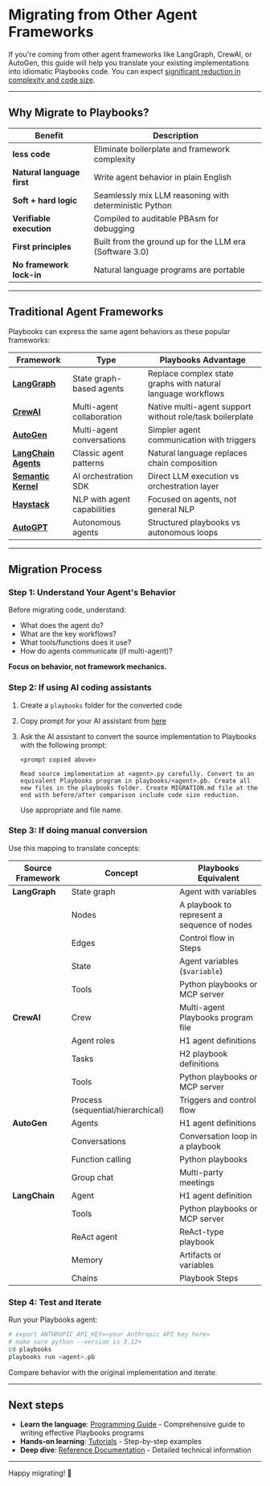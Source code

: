 # Migrating from Other Agent Frameworks

If you're coming from other agent frameworks like LangGraph, CrewAI, or AutoGen, this guide will help you translate your existing implementations into idiomatic Playbooks code. You can expect [significant reduction in complexity and code size](../../reference/playbooks-traditional-comparison/).

______________________________________________________________________

## Why Migrate to Playbooks?

| Benefit                    | Description                                             |
| -------------------------- | ------------------------------------------------------- |
| **less code**              | Eliminate boilerplate and framework complexity          |
| **Natural language first** | Write agent behavior in plain English                   |
| **Soft + hard logic**      | Seamlessly mix LLM reasoning with deterministic Python  |
| **Verifiable execution**   | Compiled to auditable PBAsm for debugging               |
| **First principles**       | Built from the ground up for the LLM era (Software 3.0) |
| **No framework lock-in**   | Natural language programs are portable                  |

______________________________________________________________________

## Traditional Agent Frameworks

Playbooks can express the same agent behaviors as these popular frameworks:

| Framework                                                                 | Type                        | Playbooks Advantage                                          |
| ------------------------------------------------------------------------- | --------------------------- | ------------------------------------------------------------ |
| **[LangGraph](https://langchain-ai.github.io/langgraph/)**                | State graph-based agents    | Replace complex state graphs with natural language workflows |
| **[CrewAI](https://www.crewai.com/)**                                     | Multi-agent collaboration   | Native multi-agent support without role/task boilerplate     |
| **[AutoGen](https://microsoft.github.io/autogen/)**                       | Multi-agent conversations   | Simpler agent communication with triggers                    |
| **[LangChain Agents](https://python.langchain.com/docs/modules/agents/)** | Classic agent patterns      | Natural language replaces chain composition                  |
| **[Semantic Kernel](https://learn.microsoft.com/en-us/semantic-kernel/)** | AI orchestration SDK        | Direct LLM execution vs orchestration layer                  |
| **[Haystack](https://haystack.deepset.ai/)**                              | NLP with agent capabilities | Focused on agents, not general NLP                           |
| **[AutoGPT](https://github.com/Significant-Gravitas/AutoGPT)**            | Autonomous agents           | Structured playbooks vs autonomous loops                     |

______________________________________________________________________

## Migration Process

### Step 1: Understand Your Agent's Behavior

Before migrating code, understand:

- What does the agent do?
- What are the key workflows?
- What tools/functions does it use?
- How do agents communicate (if multi-agent)?

**Focus on behavior, not framework mechanics.**

### Step 2: If using AI coding assistants

1. Create a `playbooks` folder for the converted code

1. Copy prompt for your AI assistant from [here](../ai-assistants/#prompt-for-ai-coding-assistants)

1. Ask the AI assistant to convert the source implementation to Playbooks with the following prompt:

   ```text
   <prompt copied above>

   Read source implementation at <agent>.py carefully. Convert to an equivalent Playbooks program in playbooks/<agent>.pb. Create all new files in the playbooks folder. Create MIGRATION.md file at the end with before/after comparison include code size reduction.
   ```

   Use appropriate and file name.

### Step 3: If doing manual conversion

Use this mapping to translate concepts:

| Source Framework | Concept                           | Playbooks Equivalent                        |
| ---------------- | --------------------------------- | ------------------------------------------- |
| **LangGraph**    | State graph                       | Agent with variables                        |
|                  | Nodes                             | A playbook to represent a sequence of nodes |
|                  | Edges                             | Control flow in Steps                       |
|                  | State                             | Agent variables (`$variable`)               |
|                  | Tools                             | Python playbooks or MCP server              |
| **CrewAI**       | Crew                              | Multi-agent Playbooks program file          |
|                  | Agent roles                       | H1 agent definitions                        |
|                  | Tasks                             | H2 playbook definitions                     |
|                  | Tools                             | Python playbooks or MCP server              |
|                  | Process (sequential/hierarchical) | Triggers and control flow                   |
| **AutoGen**      | Agents                            | H1 agent definitions                        |
|                  | Conversations                     | Conversation loop in a playbook             |
|                  | Function calling                  | Python playbooks                            |
|                  | Group chat                        | Multi-party meetings                        |
| **LangChain**    | Agent                             | H1 agent definition                         |
|                  | Tools                             | Python playbooks or MCP server              |
|                  | ReAct agent                       | ReAct-type playbook                         |
|                  | Memory                            | Artifacts or variables                      |
|                  | Chains                            | Playbook Steps                              |

### Step 4: Test and Iterate

Run your Playbooks agent:

```bash
# export ANTHROPIC_API_KEY=<your Anthropic API key here>
# make sure python --version is 3.12+
cd playbooks
playbooks run <agent>.pb
```

Compare behavior with the original implementation and iterate.

______________________________________________________________________

## Next steps

- **Learn the language**: [Programming Guide](../../programming-guide/) - Comprehensive guide to writing effective Playbooks programs
- **Hands-on learning**: [Tutorials](../../tutorials/) - Step-by-step examples
- **Deep dive**: [Reference Documentation](../../reference/) - Detailed technical information

______________________________________________________________________

Happy migrating! 🚀
